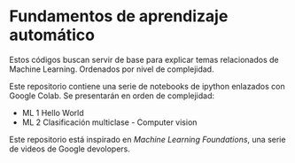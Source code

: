 # Fundamentos de aprendizaje automático
Estos códigos buscan servir de base para explicar temas relacionados de Machine Learning. Ordenados por nivel de complejidad.

Este repositorio contiene una serie de notebooks de ipython enlazados con Google Colab. Se presentarán en orden de complejidad:

- ML 1 Hello World
- ML 2 Clasificación multiclase - Computer vision

Este repositorio está inspirado en *Machine Learning Foundations*, una serie de videos de Google devolopers. 
